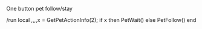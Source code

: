 One button pet follow/stay

/run local _,_,_,_,x = GetPetActionInfo(2); if x then PetWait() else PetFollow() end